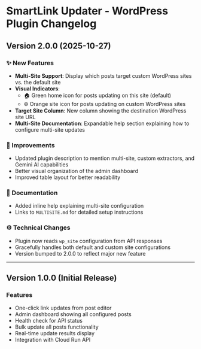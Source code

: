 # SmartLink Updater - WordPress Plugin Changelog

## Version 2.0.0 (2025-10-27)

### ✨ New Features
- **Multi-Site Support**: Display which posts target custom WordPress sites vs. the default site
- **Visual Indicators**: 
  - 🏠 Green home icon for posts updating on this site (default)
  - 🌐 Orange site icon for posts updating on custom WordPress sites
- **Target Site Column**: New column showing the destination WordPress site URL
- **Multi-Site Documentation**: Expandable help section explaining how to configure multi-site updates

### 🔧 Improvements
- Updated plugin description to mention multi-site, custom extractors, and Gemini AI capabilities
- Better visual organization of the admin dashboard
- Improved table layout for better readability

### 📖 Documentation
- Added inline help explaining multi-site configuration
- Links to `MULTISITE.md` for detailed setup instructions

### ⚙️ Technical Changes
- Plugin now reads `wp_site` configuration from API responses
- Gracefully handles both default and custom site configurations
- Version bumped to 2.0.0 to reflect major new feature

---

## Version 1.0.0 (Initial Release)

### Features
- One-click link updates from post editor
- Admin dashboard showing all configured posts
- Health check for API status
- Bulk update all posts functionality
- Real-time update results display
- Integration with Cloud Run API

